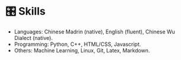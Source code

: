 # 🎛️ Skills

- Languages: Chinese Madrin (native), English (fluent), Chinese Wu Dialect (native).
- Programming: Python, C++, HTML/CSS, Javascript.
- Others: Machine Learning, Linux, Git, Latex, Markdown.